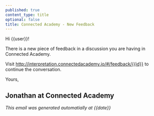 ```yaml
---
published: true
content_type: title
optional: false
title: Connected Academy - New Feedback
---
```

Hi {{user}}!

There is a new piece of feedback in a discussion you are having in Connected Academy.

Visit http://interpretation.connectedacademy.io/#/feedback/{{id}} to continue the conversation.

Yours,

Jonathan at Connected Academy
----
_This email was generated automatially at {{date}}_
